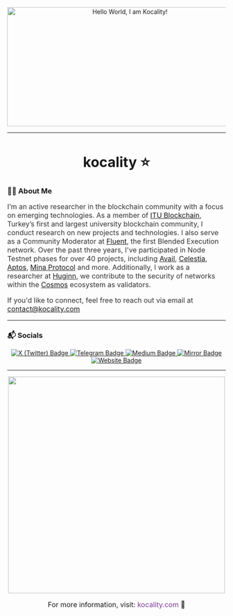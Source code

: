 <!-- Google Fonts Inter Fontu Eklendi -->
<link href="https://fonts.googleapis.com/css?family=Inter" rel="stylesheet" type="text/css">

<div align="center">
  <img src="https://github.com/user-attachments/assets/86b5a0f9-3094-4587-9a40-714ed2ae154f" alt="Hello World, I am Kocality!" width="550" height="275" />
</div>

---

<h1 align="center" style="font-family: 'Inter', sans-serif; font-size: 32px;">kocality ⭐</h1>

<p align="center" style="font-family: 'Inter', sans-serif; font-size: 25px; color: #7D3C98;">
</p>


### :man_technologist: About Me

<p style="font-family: 'Inter', sans-serif; font-size: 16px; color: #333;">
  I’m an active researcher in the blockchain community with a focus on emerging technologies. As a member of 
  <a href="https://x.com/ITUblockchain">ITU Blockchain</a>, Turkey’s first and largest university blockchain community, I conduct research on new projects and technologies. I also serve as a Community Moderator at
  <a href="https://fluent.xyz">Fluent</a>, the first Blended Execution network. Over the past three years, I've participated in Node Testnet phases for over 40 projects, including 
  <a href="https://availproject.org">Avail</a>, 
  <a href="https://celestia.org">Celestia</a>, 
  <a href="https://aptosfoundation.org">Aptos</a>, 
  <a href="https://minaprotocol.com">Mina Protocol</a> and more. Additionally, I work as a researcher at 
  <a href="https://huginn.tech">Huginn</a>, we contribute to the security of networks within the
  <a href="https://cosmos.network/">Cosmos</a> ecosystem as validators.
</p>

<p style="font-family: 'Inter', sans-serif; font-size: 16px; color: #333;">
  If you'd like to connect, feel free to reach out via email at 
  <a href="mailto:contact@kocality.com">contact@kocality.com</a>
</p>

---

### :mailbox_with_mail: Socials

<div align="center">
  <a href="https://x.com/kkocality">
    <img src="https://img.shields.io/badge/X-7D3C98?style=for-the-badge&logo=x&logoColor=white" alt="X (Twitter) Badge"/>
  </a>
  <a href="https://t.me/kocality">
    <img src="https://img.shields.io/badge/Telegram-7D3C98?style=for-the-badge&logo=telegram&logoColor=white" alt="Telegram Badge"/>
  </a>
  <a href="https://kocality.medium.com">
    <img src="https://img.shields.io/badge/Medium-7D3C98?style=for-the-badge&logo=medium&logoColor=white" alt="Medium Badge"/>
  </a>
  <a href="https://mirror.xyz/kocality.eth">
    <img src="https://img.shields.io/badge/Mirror-7D3C98?style=for-the-badge&logo=mirror&logoColor=white" alt="Mirror Badge"/>
  </a>
  <a href="https://kocality.com">
    <img src="https://img.shields.io/badge/Website-7D3C98?style=for-the-badge&logo=internet-explorer&logoColor=white" alt="Website Badge"/>
  </a>
</div>

---

<div align="center">
  <img src="https://media1.giphy.com/media/v1.Y2lkPTc5MGI3NjExeDd2a28wbWJncnJoeDNid2R4d3NkYnBubWRqNDBjMXpkZ216ZHpoOCZlcD12MV9pbnRlcm5hbF9naWZfYnlfaWQmY3Q9Zw/bi6RQ5x3tqoSI/giphy.webp" width="500"/>
</div>


<div align="center">
  <p style="font-family: 'Inter', sans-serif; font-size: 16px;">
    For more information, visit: <a href="https://kocality.com" style="text-decoration: none; color: #7D3C98;">kocality.com </a> 💜
  </p>
</div>
